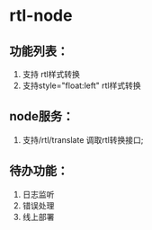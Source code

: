 # rtl-node

## 功能列表：
1. 支持<style>a｛float:left｝</style> rtl样式转换
2. 支持style="float:left" rtl样式转换

## node服务：
1. 支持/rtl/translate 调取rtl转换接口;


## 待办功能：
1. 日志监听
2. 错误处理
3. 线上部署